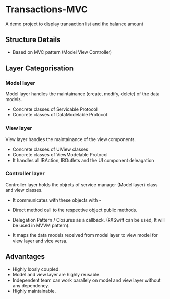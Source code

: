 # Transactions-MVC
A demo project to display transaction list and the balance amount

## Structure Details

- Based on MVC pattern (Model View Controller)

## Layer Categorisation

### Model layer

Model layer handles the maintainance (create, modify, delete) of the data models.

- Concrete classes of Servicable Protocol
- Concrete classes of DataModelable Protocol


### View layer

View layer handles the maintainance of the view components.

- Concrete classes of UIView classes
- Concrete classes of ViewModelable Protocol
- It handles all IBAction, IBOutlets and the UI component deleagation


### Controller layer

Controller layer holds the objrcts of service manager (Model layer) class and view classes.

- It communicates with these objects with -

- Direct method call to the respective object public methods.
- Delegation Pattern / Closures as a callback. (RXSwift can be used, It will be used in MVVM pattern).

- It maps the data models received from model layer to view model for view layer and vice versa.


## Advantages

- Highly loosly coupled.
- Model and view layer are highly reusable.
- Independent team can work parallely on model and view layer without any dependency.
- Highly maintainable.



